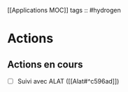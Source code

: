 [[Applications MOC]]
tags :: #hydrogen 

# Actions
## Actions en cours

- [ ] Suivi avec ALAT ([[Alat#^c596ad]])
 